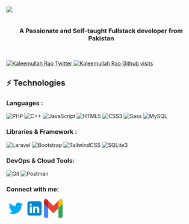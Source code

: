 <img align="center" src="https://github.com/Kaleemullah007/portfolio/README%20Header.png"/>

# 

<h3 align="center">A Passionate and Self-taught Fullstack developer from Pakistan</h3>
<br/>
<p align="left">
   <a href="http://twitter.com/Kaleemullah007">
    <img src="https://img.shields.io/badge/follow-%40themahekunnisa?label=Twitter&logo=twitter&style=for-the-badge&color=darkblue" alt="Kaleemullah Rao Twitter"/>
  </a>
  <a href="http://github.com/Kaleemullah007">
    <img src="https://media.licdn.com/dms/image/D4D03AQFkEU3_tTaTeQ/profile-displayphoto-shrink_400_400/0/1703261508781?e=1715212800&v=beta&t=S99wj8Z64YNvFT3vXen8ksUKxLa-K16z3VdEfkrX4SM" alt="Kaleemullah Rao Github visits"     width: 100px;
    height: 100px;
    border-radius: 50%;/>
  </a>

</p>

## ⚡ Technologies

### Languages :

![PHP](https://img.shields.io/badge/-php-purple?style=for-the-badge&logo=PHP&logoColor=white)
![C++](https://img.shields.io/badge/-C++-00599C?style=for-the-badge&logo=C++)
![JavaScript](https://img.shields.io/badge/-JavaScript-EDD718?style=for-the-badge&logo=javascript&logoColor=white)
![HTML5](https://img.shields.io/badge/-HTML5-DD4B25?style=for-the-badge&logo=html5&logoColor=white)
![CSS3](https://img.shields.io/badge/-CSS3-3595CF?style=for-the-badge&logo=css3&logoColor=white)
![Sass](https://img.shields.io/badge/-sass-C76494?style=for-the-badge&logo=sass&logoColor=white)
![MySQL](https://img.shields.io/badge/-MySQL-EA8C10?style=for-the-badge&logo=mysql&logoColor=white)

### Libraries & Framework :
![Laravel](https://img.shields.io/badge/-Laravel-563D7C?style=for-the-badge&logo=Laravel&logoColor=white)
![Bootstrap](https://img.shields.io/badge/-Bootstrap-563D7C?style=for-the-badge&logo=bootstrap&logoColor=white)
![TailwindCSS](https://img.shields.io/badge/-TailwindCSS-darkblue?style=for-the-badge&logo=TailwindCSS&logoColor=white)
![SQLite3](https://img.shields.io/badge/-SQLite3-87D5F1.svg?style=for-the-badge&logo=sqlite&logoColor=white)

### DevOps & Cloud Tools:

![Git](https://img.shields.io/badge/-Git-gray?style=for-the-badge&logo=git&logoColor=white)
![Postman](https://img.shields.io/badge/Postman-FF6C37?style=for-the-badge&logo=postman&logoColor=white)

<p align="center">
	<h3 align="left">Connect with me:</h3>
	<p align="center" width="48%">
		<a href="https://twitter.com/RKaleemullah007" target="blank"><img align="left" src="https://github.com/MahekUnnisa/MahekUnnisa/blob/main/icons8-twitter.svg" alt="Kaleemullah" height="50" width="50" /></a>
		<a href="https://www.linkedin.com/in/kaleemullahdev" target="blank"><img align="left" src="https://github.com/MahekUnnisa/MahekUnnisa/blob/main/icons8-linkedin.svg" alt="Kaleemullah" height="50" width="50" /></a>
		<a href="mailto: kaleemullahdev@gmail.com" target="blank"><img align="left" src="https://github.com/MahekUnnisa/MahekUnnisa/blob/main/Gmail_Logo.svg" alt="Kaleemullah" height="50" width="50" /></a>
	</p>
</p>
